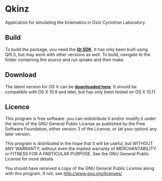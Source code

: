 # Qkinz
Application for simulating the kinematics in Oslo Cyclotron Laboratory.

Build
----
To build the package, you need the [**Qt SDK**](http://www.qt.io/). It has only been built using Qt5.5, but may work with other versions as well. To build, navigate to the folder containing the source and run qmake and then make.

Download
----
The latest version for OS X can be [**downloaded here**](https://github.com/vetlewi/Qkinz/releases). It should be compatible with OS X 10.9 and later, but has only been tested on OS X 10.11.

Licence
----
This program is free software: you can redistribute it and/or modify
it under the terms of the GNU General Public License as published by
the Free Software Foundation, either version 3 of the License, or
 (at your option) any later version.

This program is distributed in the hope that it will be useful,
but WITHOUT ANY WARRANTY; without even the implied warranty of
MERCHANTABILITY or FITNESS FOR A PARTICULAR PURPOSE.  See the
GNU General Public License for more details.

You should have received a copy of the GNU General Public License
along with this program.  If not, see <http://www.gnu.org/licenses/>